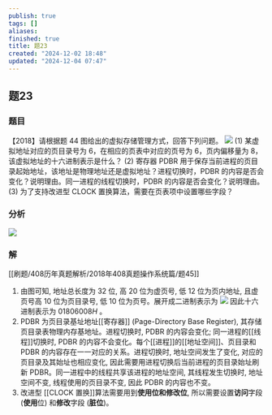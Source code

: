 ```yaml
---
publish: true
tags: []
aliases: 
finished: true
title: 题23
created: "2024-12-02 18:48"
updated: "2024-12-04 07:47"
---
```

## 题23
### 题目
【2018】请根据题 44 图给出的虚拟存储管理方式，回答下列问题。
![](https://img.hwenyi.live/202412030252961.webp)
(1) 某虚拟地址对应的页目录号为 6，在相应的页表中对应的页号为 6，页内偏移量为 8，该虚拟地址的十六进制表示是什么？
(2) 寄存器 PDBR 用于保存当前进程的页目录起始地址，该地址是物理地址还是虚拟地址？进程切换时，PDBR 的内容是否会变化？说明理由。同一进程的线程切换时，PDBR 的内容是否会变化？说明理由。
(3) 为了支持改进型 CLOCK 置换算法，需要在页表项中设置哪些字段？
### 分析
![](https://img.hwenyi.live/202412041534388.webp)
### 解
[[刷题/408历年真题解析/2018年408真题操作系统篇/题45]]
1) 由图可知, 地址总长度为 32 位, 高 20 位为虚页号, 低 12 位为页内地址, 且虚页号高 10 位为页目录号, 低 10 位为页号。展开成二进制表示为
![](https://img.hwenyi.live/202408081839920.webp)
因此十六进制表示为 ${01806008}H$ 。
2) PDBR 为页目录基址地址[[寄存器]] (Page-Directory Base Register), 其存储页目录表物理内存基地址。进程切换时, PDBR 的内容会变化; 同一进程的[[线程]]切换时, PDBR 的内容不会变化。每个[[进程]]的[[地址空间]]、页目录和 PDBR 的内容存在一一对应的关系。进程切换时, 地址空间发生了变化, 对应的页目录及其始址也相应变化, 因此需要用进程切换后当前进程的页目录始址刷新 PDBR。同一进程中的线程共享该进程的地址空间, 其线程发生切换时, 地址空间不变, 线程使用的页目录不变, 因此 PDBR 的内容也不变。
3) 改进型 [[CLOCK 置换]]算法需要用到**使用位和修改位**, 所以需要设置**访问**字段 (**使用**位) 和**修改**字段 (**脏位**)。

